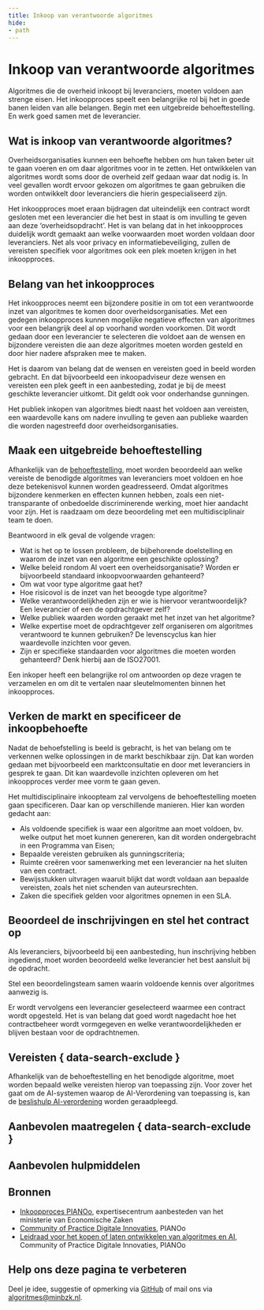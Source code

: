 ```yaml
---
title: Inkoop van verantwoorde algoritmes
hide:
- path
---
```


# Inkoop van verantwoorde algoritmes
Algoritmes die de overheid inkoopt bij leveranciers, moeten voldoen aan strenge eisen. Het inkoopproces speelt een belangrijke rol bij het in goede banen leiden van alle belangen. Begin met een uitgebreide behoeftestelling. En werk goed samen met de leverancier.

## Wat is inkoop van verantwoorde algoritmes?
Overheidsorganisaties kunnen een behoefte hebben om hun taken beter uit te gaan voeren en om daar algoritmes voor in te zetten. Het ontwikkelen van algoritmes wordt soms door de overheid zelf gedaan waar dat nodig is. In veel gevallen wordt ervoor gekozen om algoritmes te gaan gebruiken die worden ontwikkelt door leveranciers die hierin gespecialiseerd zijn.

Het inkoopproces moet eraan bijdragen dat uiteindelijk een contract wordt gesloten met een leverancier die het best in staat is om invulling te geven aan deze ‘overheidsopdracht’. Het is van belang dat in het inkoopproces duidelijk wordt gemaakt aan welke voorwaarden moet worden voldaan door leveranciers. Net als voor privacy en informatiebeveiliging, zullen de vereisten specifiek voor algoritmes ook een plek moeten krijgen in het inkoopproces.

## Belang van het inkoopproces
Het inkoopproces neemt een bijzondere positie in om tot een verantwoorde inzet van algoritmes te komen door overheidsorganisaties. Met een gedegen inkoopproces kunnen mogelijke negatieve effecten van algoritmes voor een belangrijk deel al op voorhand worden voorkomen. Dit wordt gedaan door een leverancier te selecteren die voldoet aan de wensen en bijzondere vereisten die aan deze algoritmes moeten worden gesteld en door hier nadere afspraken mee te maken.

Het is daarom van belang dat de wensen en vereisten goed in beeld worden gebracht. En dat bijvoorbeeld een inkoopadviseur deze wensen en vereisten een plek geeft in een aanbesteding, zodat je bij de meest geschikte leverancier uitkomt. Dit geldt ook voor onderhandse gunningen.

Het publiek inkopen van algoritmes biedt naast het voldoen aan vereisten, een waardevolle kans om nadere invulling te geven aan publieke waarden die worden nagestreefd door overheidsorganisaties.

## Maak een uitgebreide behoeftestelling
Afhankelijk van de [behoeftestelling](https://www.pianoo.nl/nl/stappenplan-behoefteanalyse), moet worden beoordeeld aan welke vereiste de benodigde algoritmes van leveranciers moet voldoen en hoe deze betekenisvol kunnen worden geadresseerd. Omdat algoritmes bijzondere kenmerken en effecten kunnen hebben, zoals een niet-transparante of onbedoelde discriminerende werking, moet hier aandacht voor zijn. Het is raadzaam om deze beoordeling met een multidisciplinair team te doen.

Beantwoord in elk geval de volgende vragen:

* Wat is het op te lossen probleem, de bijbehorende doelstelling en waarom de inzet van een algoritme een geschikte oplossing?
* Welke beleid rondom AI voert een overheidsorganisatie? Worden er bijvoorbeeld standaard inkoopvoorwaarden gehanteerd?
* Om wat voor type algoritme gaat het?
* Hoe risicovol is de inzet van het beoogde type algoritme?
* Welke verantwoordelijkheden zijn er wie is hiervoor verantwoordelijk? Een leverancier of een de opdrachtgever zelf?
* Welke publiek waarden worden geraakt met het inzet van het algoritme?
* Welke expertise moet de opdrachtgever zelf organiseren om algoritmes verantwoord te kunnen gebruiken? De levenscyclus kan hier waardevolle inzichten voor geven.
* Zijn er specifieke standaarden voor algoritmes die moeten worden gehanteerd? Denk hierbij aan de ISO27001.

Een inkoper heeft een belangrijke rol om antwoorden op deze vragen te verzamelen en om dit te vertalen naar sleutelmomenten binnen het inkoopproces.

## Verken de markt en specificeer de inkoopbehoefte
Nadat de behoefstelling is beeld is gebracht, is het van belang om te verkennen welke oplossingen in de markt beschikbaar zijn. Dat kan worden gedaan met bijvoorbeeld een marktconsultatie en door met leveranciers in gesprek te gaan. Dit kan waardevolle inzichten opleveren om het inkoopproces verder mee vorm te gaan geven.

Het multidisciplinaire inkoopteam zal vervolgens de behoeftestelling moeten gaan specificeren. Daar kan op verschillende manieren. Hier kan worden gedacht aan:

* Als voldoende specifiek is waar een algoritme aan moet voldoen, bv. welke output het moet kunnen genereren, kan dit worden ondergebracht in een Programma van Eisen;
* Bepaalde vereisten gebruiken als gunningscriteria;
* Ruimte creëren voor samenwerking met een leverancier na het sluiten van een contract.
* Bewijsstukken uitvragen waaruit blijkt dat wordt voldaan aan bepaalde vereisten, zoals het niet schenden van auteursrechten.
* Zaken die specifiek gelden voor algoritmes opnemen in een SLA.

## Beoordeel de inschrijvingen en stel het contract op
Als leveranciers, bijvoorbeeld bij een aanbesteding, hun inschrijving hebben ingediend, moet worden beoordeeld welke leverancier het best aansluit bij de opdracht.

Stel een beoordelingsteam samen waarin voldoende kennis over algoritmes aanwezig is.

Er wordt vervolgens een leverancier geselecteerd waarmee een contract wordt opgesteld. Het is van belang dat goed wordt nagedacht hoe het contractbeheer wordt vormgegeven en welke verantwoordelijkheden er blijven bestaan voor de opdrachtnemen.


## Vereisten { data-search-exclude }

Afhankelijk van de behoeftestelling en het benodigde algoritme, moet worden bepaald welke vereisten hierop van toepassing zijn. Voor zover het gaat om de AI-systemen waarop de AI-Verordening van toepassing is, kan de [beslishulp AI-verordening](https://ai-act-decisiontree.apps.digilab.network/) worden geraadpleegd.

## Aanbevolen maatregelen { data-search-exclude }

<!-- list_maatregelen onderwerp/publieke-inkoop no-search no-onderwerp no-rol no-levenscyclus -->


## Aanbevolen hulpmiddelen

<!-- list_hulpmiddelen onderwerp/publieke-inkoop no-search no-onderwerp no-rol no-levenscyclus no-id -->


## Bronnen
* [Inkoopproces PIANOo](https://www.pianoo.nl/nl/inkoopproces), expertisecentrum aanbesteden van het ministerie van Economische Zaken
* [Community of Practice Digitale Innovaties](https://www.pianoo.nl/nl/themas/innovatie/netwerken/community-practice-digitale-innovaties), PIANOo
* [Leidraad voor het kopen of laten ontwikkelen van algoritmes en AI](https://www.pianoo.nl/nl/actueel/nieuws/nieuw-leidraad-voor-inkopen-en-ontwikkelen-algoritmes-it-toepassingen), Community of Practice Digitale Innovaties, PIANOo

## Help ons deze pagina te verbeteren
Deel je idee, suggestie of opmerking via [GitHub](https://github.com/MinBZK/Algoritmekader/issues/new/choose) of mail ons via [algoritmes@minbzk.nl](mailto:algoritmes@minbzk.nl).

